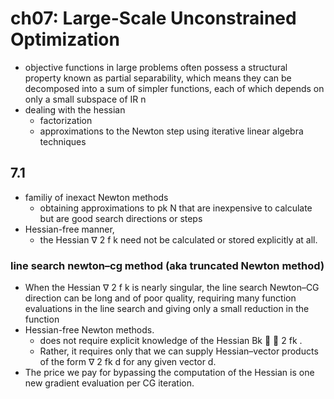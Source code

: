 # ch07: Large-Scale Unconstrained Optimization
*  objective functions in large problems often possess a structural property known as partial separability,
  which means they can be decomposed into a sum of simpler functions, each of which depends on only a small subspace of IR n
* dealing with the hessian
  * factorization
  * approximations to the Newton step using iterative linear algebra techniques


## 7.1
* familiy of inexact Newton methods
  * obtaining approximations to pk N that are inexpensive to calculate but are good search directions or steps
* Hessian-free manner,
  * the Hessian ∇ 2 f k need not be calculated or stored explicitly at all.

### line search newton–cg method (aka truncated Newton method)
* When the Hessian ∇ 2 f k is nearly singular, the line search Newton–CG direction can be long and of poor quality,
  requiring many function evaluations in the line search and giving only a small reduction in
  the function
* Hessian-free Newton methods.
  *  does not require explicit knowledge of the Hessian Bk  ∇ 2 fk .
  * Rather, it requires only that we can supply Hessian–vector products of the form ∇ 2 fk d for any given vector d.
* The price we pay for
  bypassing the computation of the Hessian is one new gradient evaluation per CG iteration.
